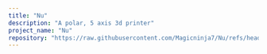 ```yaml
---
title: "Nu"
description: "A polar, 5 axis 3d printer"
project_name: "Nu"
repository: "https://raw.githubusercontent.com/Magicninja7/Nu/refs/heads/main/LOG.md"
---
```



